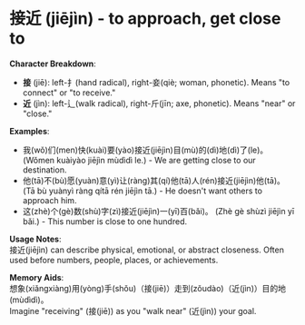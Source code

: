# **接近 (jiējìn) - to approach, get close to**

**Character Breakdown**:  
- **接** (jiē): left-扌(hand radical), right-妾(qiè; woman, phonetic). Means "to connect" or "to receive."  
- **近** (jìn): left-辶(walk radical), right-斤(jīn; axe, phonetic). Means "near" or "close."

**Examples**:  
- 我(wǒ)们(men)快(kuài)要(yào)接近(jiējìn)目(mù)的(dì)地(dì)了(le)。 (Wǒmen kuàiyào jiējìn mùdìdì le.) - We are getting close to our destination.  
- 他(tā)不(bù)愿(yuàn)意(yì)让(ràng)其(qí)他(tā)人(rén)接近(jiējìn)他(tā)。 (Tā bù yuànyì ràng qítā rén jiējìn tā.) - He doesn't want others to approach him.  
- 这(zhè)个(gè)数(shù)字(zì)接近(jiējìn)一(yī)百(bǎi)。 (Zhè gè shùzì jiējìn yī bǎi.) - This number is close to one hundred.

**Usage Notes**:  
接近(jiējìn) can describe physical, emotional, or abstract closeness. Often used before numbers, people, places, or achievements.

**Memory Aids**:  
想象(xiǎngxiàng)用(yòng)手(shǒu)（接(jiē)）走到(zǒudào)（近(jìn)）目的地(mùdìdì)。  
Imagine "receiving" (接(jiē)) as you "walk near" (近(jìn)) your goal.